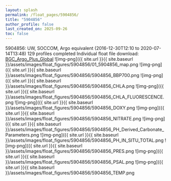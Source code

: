 ```yaml
---
layout: splash
permalink: /float_pages/5904856/
title: "5904856"
author_profile: false
last_created_on: 2025-09-26
toc: false
---
```

 
5904856: UW, SOCCOM, Argo equivalent (2016-12-30T12:10 to 2020-07-14T13:48)
129 profiles completed
Individual float file download: [BGC_Argo_Plus_Global](https://ftp.soest.hawaii.edu/bgc_argo_plus/Individual_Floats/outliers_removed/5904856_Sprof_processed.nc)
![img-png]({{ site.url }}{{ site.baseurl }}/assets/images/float_figures/5904856/01_5904856_map.png
![img-png]({{ site.url }}{{ site.baseurl }}/assets/images/float_figures/5904856/5904856_BBP700.png
![img-png]({{ site.url }}{{ site.baseurl }}/assets/images/float_figures/5904856/5904856_CHLA.png
![img-png]({{ site.url }}{{ site.baseurl }}/assets/images/float_figures/5904856/5904856_CHLA_FLUORESCENCE.png
![img-png]({{ site.url }}{{ site.baseurl }}/assets/images/float_figures/5904856/5904856_DOXY.png
![img-png]({{ site.url }}{{ site.baseurl }}/assets/images/float_figures/5904856/5904856_NITRATE.png
![img-png]({{ site.url }}{{ site.baseurl }}/assets/images/float_figures/5904856/5904856_PH_Derived_Carbonate_Parameters.png
![img-png]({{ site.url }}{{ site.baseurl }}/assets/images/float_figures/5904856/5904856_PH_IN_SITU_TOTAL.png
![img-png]({{ site.url }}{{ site.baseurl }}/assets/images/float_figures/5904856/5904856_PRES.png
![img-png]({{ site.url }}{{ site.baseurl }}/assets/images/float_figures/5904856/5904856_PSAL.png
![img-png]({{ site.url }}{{ site.baseurl }}/assets/images/float_figures/5904856/5904856_TEMP.png
